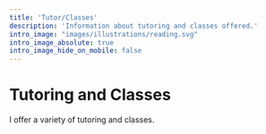 ```yaml
---
title: 'Tutor/Classes'
description: 'Information about tutoring and classes offered.'
intro_image: "images/illustrations/reading.svg"
intro_image_absolute: true
intro_image_hide_on_mobile: false
---
```


# Tutoring and Classes

I offer a variety of tutoring and classes.
